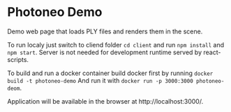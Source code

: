 # Photoneo Demo
Demo web page that loads PLY files and renders them in the scene.

To run localy just switch to cliend folder `cd client` and run `npm install` and `npm start`.
Server is not needed for development runtime served by react-scripts.

To build and run a docker container build docker first by running
`docker build -t photoneo-demo`
And run it with `docker run -p 3000:3000 photoneo-deom`.

Application will be available in the browser at http://localhost:3000/.
